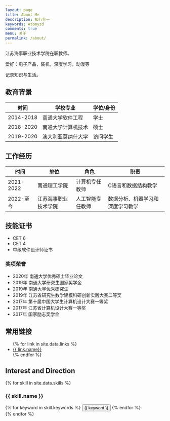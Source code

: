 ```yaml
--- 
layout: page
title: About Me
description: 知行合一
keywords: Atomyzd
comments: true
menu: 关于
permalink: /about/
---
```


江苏海事职业技术学院在职教师。

爱好：电子产品，装机，深度学习，动漫等

记录知识与生活。

## 教育背景

|  时间   | 学校专业 |  学位/身份 |
|  ----  | ----  |  ----  |
| 2014-2018  | 南通大学软件工程 |  学士  |
| 2018-2020  | 南通大学计算机技术 |  硕士  |
| 2019-2020  | 澳大利亚莫纳什大学 |  访问学生  |

## 工作经历

|  时间   | 单位 |  角色 |  职责  |
|  ----  | ----  |  ----  |  ----  |
| 2021-2022  | 南通理工学院 |  计算机专任教师  |  C语言和数据结构教学  |
| 2022-至今  | 江苏海事职业技术学院 |  人工智能专任教师  |  数据分析、机器学习和深度学习教学  |

## 技能证书

+ CET 6
+ CET 4
+ 中级软件设计师证书

### 奖项荣誉

+ 2020年 南通大学优秀硕士毕业论文
+ 2019年 南通大学研究生国家奖学金
+ 2019年 南通大学优秀研究生
+ 2019年 江苏省研究生数学建模科研创新实践大赛二等奖
+ 2017年 第十届中国大学生计算机设计大赛一等奖
+ 2017年 江苏省计算机设计大赛一等奖
+ 2017年 国家励志奖学金

## 常用链接

<ul>
{% for link in site.data.links %}
<li><a href="{{ link.url }}" target="_blank">{{ link.name}}</a></li>
{% endfor %}
</ul>


## Interest and Direction

{% for skill in site.data.skills %}
### {{ skill.name }}
<div class="btn-inline">
{% for keyword in skill.keywords %}
<button class="btn btn-outline" type="button">{{ keyword }}</button>
{% endfor %}
</div>
{% endfor %}

